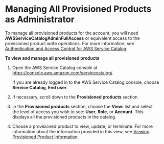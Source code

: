 # Managing All Provisioned Products as Administrator<a name="provisioned-products-admin"></a>

To manage all provisioned products for the account, you will need **AWSServiceCatalogAdminFullAccess** or equivalent access to the provisioned product write operations\. For more information, see [Authentication and Access Control for AWS Service Catalog](controlling_access.md)\.

**To view and manage all provisioned products**

1. Open the AWS Service Catalog console at [https://console\.aws\.amazon\.com/servicecatalog/](https://console.aws.amazon.com/servicecatalog/)\.

   If you are already logged in to the AWS Service Catalog console, choose **Service Catalog**, **End user**\.

1. If necessary, scroll down to the **Provisioned products** section\. 

1. In the **Provisioned products** section, choose the **View:** list and select the level of access you wish to see: **User**, **Role**, or **Account**\. This displays all the provisioned products in the catalog\.

1. Choose a provisioned product to view, update, or terminate\. For more information about the information provided in this view, see [Viewing Provisioned Product Information](https://docs.aws.amazon.com/servicecatalog/latest/userguide/enduser-viewstack.html)\.